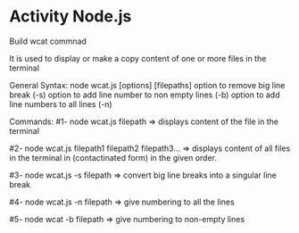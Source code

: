 # Activity Node.js

Build wcat commnad

It is used to display or make a copy content of one or more files in the terminal 

General Syntax:
node wcat.js [options] [filepaths]
option to remove big line break (-s)
option to add line number to non empty lines (-b)
option to add line numbers to all lines (-n) 

Commands:
#1- node wcat.js filepath => displays content of the file in the terminal 

#2- node wcat.js filepath1 filepath2 filepath3... => displays content of all files in the terminal in (contactinated form) in the given order.

#3- node wcat.js -s filepath => convert big line breaks into a singular line break

#4- node wcat.js -n filepath => give numbering to all the lines 

#5- node wcat -b filepath => give numbering to non-empty lines
